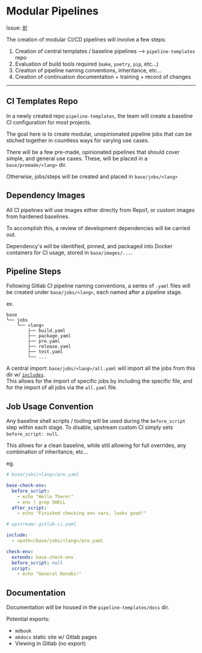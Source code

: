 # Modular Pipelines

Issue: [8!](https://github.com/defenseunicorns/cybervertical/issues/8)

The creation of modular CI/CD pipelines will involve a few steps:

1. Creation of central templates / baseline pipelines --> `pipeline-templates` repo
2. Evaluation of build tools required (`make`, `poetry`, `pip`, etc...)
3. Creation of pipeline naming conventions, inheritance, etc...
4. Creation of continuation documentation + training + record of changes

---

## CI Templates Repo

In a newly created repo `pipeline-templates`, the team will create a baseline
CI configuration for _most_ projects.

The goal here is to create modular, unopinionated pipeline jobs that can be stiched
together in countless ways for varying use cases.

There will be a few pre-made, opinionated pipelines that should cover simple, and general use cases.
These, will be placed in a `base/premade/<lang>` dir.

Otherwise, jobs/steps will be created and placed in `base/jobs/<lang>`

## Dependency Images

All CI pipelines will use images either directly from Repo1, or custom images from hardened baselines.

To accomplish this, a review of development dependencies will be carried out.

Dependency's will be identified, pinned, and packaged into Docker containers for CI usage, stored
in `base/images/...`.

## Pipeline Steps

Following Gitlab CI pipeline naming conventions, a series of `.yaml` 
files will be created under `base/jobs/<lang>`, each named after a pipeline stage.

ex.

```terminal
base
└── jobs
    └── <lang>
        ├── build.yaml
        ├── package.yaml
        ├── pre.yaml
        ├── release.yaml
        ├── test.yaml
        └── ...
```

A central import: `base/jobs/<lang>/all.yaml` will import all the jobs from this dir w/ [`includes`](https://docs.gitlab.com/ee/ci/yaml/#include).  
This allows for the import of specific jobs by including the specific file, and for the import of all jobs via the `all.yaml` file.

## Job Usage Convention

Any baseline shell scripts / tooling will be used during the `before_script` step within each stage. 
To disable, upstream custom CI simply sets `before_script: null`.

This allows for a clean baseline, while still allowing for full overrides, any combination of inheritance, etc...

eg.

```yaml
# base/jobs/<lang>/pre.yaml

base-check-env:
  before_script:
    - echo "Hello There!"
    - env | grep SHELL
  after_script:
    - echo "Finished checking env vars, looks good!"
```

```yaml
# upstream/.gitlab-ci.yaml

include:
  - <path>/base/jobs/<lang>/pre.yaml

check-env:
  extends: base-check-env
  before_script: null
  script:
    - echo "General Kenobi!"
```

## Documentation

Documentation will be housed in the `pipeline-templates/docs` dir.

Potential exports:

- `mdbook`
- `mkdocs` static site w/ Gitlab pages
- Viewing in Gitlab (no export)

